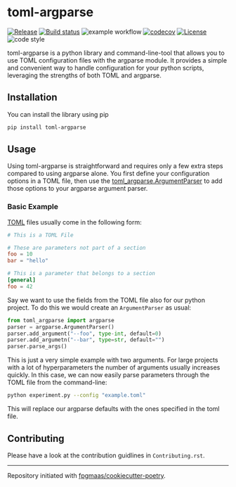# toml-argparse

[![Release](https://img.shields.io/github/v/release/florianmahner/toml-argparse)](https://img.shields.io/github/v/release/florianmahner/toml-argparse)
[![Build status](https://img.shields.io/github/actions/workflow/status/florianmahner/toml-argparse/main.yml?branch=main)](https://github.com/florianmahner/toml-argparse/actions/workflows/main.yml?query=branch%3Amain)
![example workflow](https://github.com/florianmahner/toml-argparse/actions/workflows/main.yml/badge.svg)
[![codecov](https://codecov.io/gh/florianmahner/toml-argparse/branch/main/graph/badge.svg)](https://codecov.io/gh/florianmahner/toml-argparse)
[![License](https://img.shields.io/github/license/florianmahner/toml-argparse)](https://img.shields.io/github/license/florianmahner/toml-argparse)
![code style](https://img.shields.io/badge/code%20style-black-black)



toml-argparse is a python library and command-line-tool that allows you to use TOML configuration files with the argparse module. It provides a simple and convenient way to handle configuration for your python scripts, leveraging the strengths of both TOML and argparse.

## Installation

You can install the library using pip

```bash
pip install toml-argparse
```



## Usage

Using toml-argparse is straightforward and requires only a few extra steps compared to using argparse alone. You first define your configuration options in a TOML file, then use the [toml_argparse.ArgumentParser](https://github.com/florianmahner/toml-argparse/blob/main/toml_argparse/argparse.py) to add those options to your argparse argument parser. 


### Basic Example
[TOML](https://toml.io/en/) files usually come in the following form:

```toml
# This is a TOML File

# These are parameters not part of a section
foo = 10
bar = "hello"

# This is a parameter that belongs to a section
[general]
foo = 42
```

Say we want to use the fields from the TOML file also for our python project. To do this we would create an `ArgumentParser` as usual:

```python
from toml_argparse import argparse
parser = argparse.ArgumentParser()
parser.add_argument("--foo", type-int, default=0)
parser.add_argumetn("--bar", type=str, default="")
parser.parse_args()
```

This is just a very simple example with two arguments. For large projects with a lot of hyperparameters the number of arguments usually increases quickly. In this case, we can now easily parse parameters through the TOML file from the command-line:


```bash
python experiment.py --config "example.toml"
```
This will replace our argparse defaults with the ones specified in the toml file.


## Contributing

Please have a look at the contribution guidlines in `Contributing.rst`.

---

Repository initiated with [fpgmaas/cookiecutter-poetry](https://github.com/fpgmaas/cookiecutter-poetry).
